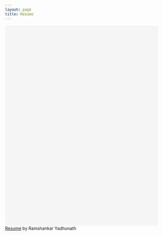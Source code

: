```yaml
---
layout: page
title: Resume
---
```


<div
 class="canva-embed"
 data-design-id="DAD5A1GCUOg"
 data-height-ratio="1.2941"
 style="padding:129.4118% 5px 5px 5px;background:rgba(0,0,0,0.03);border-radius:8px;"
></div>
<script async src="https:&#x2F;&#x2F;sdk.canva.com&#x2F;v1&#x2F;embed.js"></script>
<a href="https:&#x2F;&#x2F;www.canva.com&#x2F;design&#x2F;DAD5A1GCUOg&#x2F;view?utm_content=DAD5A1GCUOg&amp;utm_campaign=designshare&amp;utm_medium=embeds&amp;utm_source=link" target="_blank" rel="noopener">Resume</a> by Ramshankar Yadhunath

